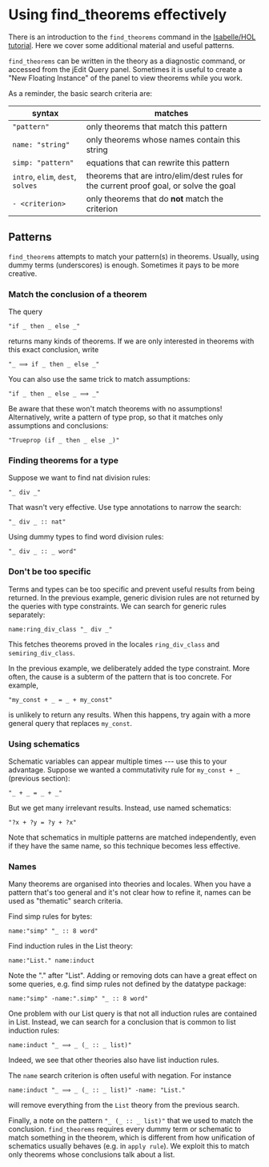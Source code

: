 <!--
     Copyright 2021, Data61, CSIRO (ABN 41 687 119 230)

     SPDX-License-Identifier: CC-BY-SA-4.0
-->

# Using find_theorems effectively

There is an introduction to the `find_theorems` command in the
[Isabelle/HOL tutorial](http://isabelle.in.tum.de/documentation.html).
Here we cover some additional material and useful patterns.

`find_theorems` can be written in the theory as a diagnostic command, or
accessed from the jEdit Query panel. Sometimes it is useful to create a
"New Floating Instance" of the panel to view theorems while you work.

As a reminder, the basic search criteria are:

| syntax | matches |
| ------------------- | ------------
| `"pattern"`       | only theorems that match this pattern
| `name: "string"`    | only theorems whose names contain this string
| `simp: "pattern"` | equations that can rewrite this pattern
| `intro`, `elim`, `dest`, `solves` | theorems that are intro/elim/dest rules for the current proof goal, or solve the goal
| `- <criterion>`   | only theorems that do **not** match the criterion

## Patterns

`find_theorems` attempts to match your pattern(s) in theorems. Usually,
using dummy terms (underscores) is enough. Sometimes it pays to be more
creative.

### Match the conclusion of a theorem

The query

    "if _ then _ else _"

returns many kinds of theorems. If we are only interested in theorems
with this exact conclusion, write

    "_ ⟹ if _ then _ else _"

You can also use the same trick to match assumptions:

    "if _ then _ else _ ⟹ _"

Be aware that these won't match theorems with no assumptions!
Alternatively, write a pattern of type prop, so that it matches only
assumptions and conclusions:

    "Trueprop (if _ then _ else _)"

### Finding theorems for a type

Suppose we want to find nat division rules:

    "_ div _"

That wasn't very effective. Use type annotations to narrow the search:

    "_ div _ :: nat"

Using dummy types to find word division rules:

    "_ div _ :: _ word"

### Don't be too specific

Terms and types can be too specific and prevent useful results from
being returned. In the previous example, generic division rules are not
returned by the queries with type constraints. We can search for generic
rules separately:

    name:ring_div_class "_ div _"

This fetches theorems proved in the locales `ring_div_class` and
`semiring_div_class`.

In the previous example, we deliberately added the type constraint. More
often, the cause is a subterm of the pattern that is too concrete. For
example,

    "my_const + _ = _ + my_const"

is unlikely to return any results. When this happens, try again with a
more general query that replaces `my_const`.

### Using schematics

Schematic variables can appear multiple times --- use this to your
advantage. Suppose we wanted a commutativity rule for `my_const + _`
(previous section):

    "_ + _ = _ + _"

But we get many irrelevant results. Instead, use named schematics:

    "?x + ?y = ?y + ?x"

Note that schematics in multiple patterns are matched independently, even if
they have the same name, so this technique becomes less effective.

### Names

Many theorems are organised into theories and locales. When you have a pattern
that's too general and it's not clear how to refine it, names can be used as
"thematic" search criteria.

Find simp rules for bytes:

    name:"simp" "_ :: 8 word"

Find induction rules in the List theory:

    name:"List." name:induct

Note the "." after "List". Adding or removing dots can have a great
effect on some queries, e.g. find simp rules not defined by the datatype
package:

    name:"simp" -name:".simp" "_ :: 8 word"

One problem with our List query is that not all induction rules are
contained in List. Instead, we can search for a conclusion that is
common to list induction rules:

    name:induct "_ ⟹ _ (_ :: _ list)"

Indeed, we see that other theories also have list induction rules.

The `name` search criterion is often useful with negation. For instance

    name:induct "_ ⟹ _ (_ :: _ list)" -name: "List."

will remove everything from the `List` theory from the previous search.

Finally, a note on the pattern `"_ (_ :: _ list)"` that we used to
match the conclusion. `find_theorems` requires every dummy term or
schematic to match something in the theorem, which is different from how
unification of schematics usually behaves (e.g. in `apply rule`). We
exploit this to match only theorems whose conclusions talk about a list.
